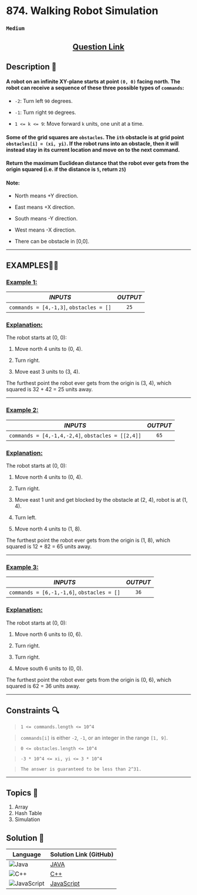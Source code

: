 # 874. Walking Robot Simulation

### `Medium`


<h2 align="center">
<a href="https://leetcode.com/problems/walking-robot-simulation/description/?envType=daily-question&envId=2024-09-04"><strong>Question Link</strong></a>
</h2>


## Description 📑

#### A robot on an infinite XY-plane starts at point `(0, 0)` facing north. The robot can receive a sequence of these three possible types of `commands`:

- `-2`: Turn left `90` degrees.

- `-1`: Turn right `90` degrees.

- `1 <= k <= 9`: Move forward `k` units, one unit at a time.

#### Some of the grid squares are `obstacles`. The `ith` obstacle is at grid point `obstacles[i] = (xi, yi)`. If the robot runs into an obstacle, then it will instead stay in its current location and move on to the next command.

#### Return the maximum Euclidean distance that the robot ever gets from the origin squared (i.e. if the distance is `5`, return `25`)

#### Note:

- North means +Y direction.

- East means +X direction.

- South means -Y direction.

- West means -X direction.

- There can be obstacle in [0,0].


---

## **EXAMPLES**💫✨ </br>

<h3>

<ins>**Example 1**:</ins> </br>


| _INPUTS_ | _OUTPUT_ |
| :-----------: | :-----------: |
| `commands = [4,-1,3]`, `obstacles = []` | `25` |

</h3>

<h3>
<ins>Explanation:</ins>
</h3>

The robot starts at (0, 0):

1. Move north 4 units to (0, 4).

2. Turn right.

3. Move east 3 units to (3, 4).

The furthest point the robot ever gets from the origin is (3, 4), which squared is 32 + 42 = 25 units away.

____
<h3>

<ins>**Example 2**:</ins> </br>

| _INPUTS_ | _OUTPUT_ |
| :-----------: | :-----------: |
| `commands = [4,-1,4,-2,4]`, `obstacles = [[2,4]]` | `65` |

</h3>

<h3>
<ins>Explanation:</ins>
</h3>

The robot starts at (0, 0):

1. Move north 4 units to (0, 4).

2. Turn right.

3. Move east 1 unit and get blocked by the obstacle at (2, 4), robot is at (1, 4).

4. Turn left.

5. Move north 4 units to (1, 8).

The furthest point the robot ever gets from the origin is (1, 8), which squared is 12 + 82 = 65 units away.

___

<h3>

<ins>**Example 3**:</ins> </br>

| _INPUTS_ | _OUTPUT_ |
| :-----------: | :-----------: |
| `commands = [6,-1,-1,6]`, `obstacles = []` | `36` |

</h3>

<h3>
<ins>Explanation:</ins>
</h3>

The robot starts at (0, 0):

1. Move north 6 units to (0, 6).

2. Turn right.

3. Turn right.

4. Move south 6 units to (0, 0).

The furthest point the robot ever gets from the origin is (0, 6), which squared is 62 = 36 units away.

___

## Constraints 🔍

> `1 <= commands.length <= 10^4`</br>

> `commands[i]` is either `-2`, `-1`, or an integer in the range `[1, 9]`. <br>

> `0 <= obstacles.length <= 10^4` <br>

> `-3 * 10^4 <= xi, yi <= 3 * 10^4` <br>

> `The answer is guaranteed to be less than 2^31.`

___

## Topics 📝

1. Array
2. Hash Table
3. Simulation


## Solution 📃

|  Language   |  Solution Link (GitHub) |
| ------------- | ------------- |
|  ![Java](https://img.shields.io/badge/java-%23ED8B00.svg?style=flat&logo=openjdk&logoColor=white)  | [JAVA]() |
|  ![C++](https://img.shields.io/badge/c++-%2300599C.svg?style=plastic&logo=c%2B%2B&logoColor=white)  | [C++]()  |
|  ![JavaScript](https://img.shields.io/badge/javascript-%23323330.svg?style=flat&logo=javascript&logoColor=%23F7DF1E)  | [JavaScript]() |
